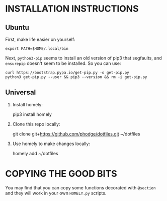 INSTALLATION INSTRUCTIONS
=========================

Ubuntu
------

First, make life easier on yourself:

    export PATH=$HOME/.local/bin

Next, `python3-pip` seems to install an old version of pip3 that segfaults, and
`ensurepip` doesn't seem to be installed. So you can use:

    curl https://bootstrap.pypa.io/get-pip.py -o get-pip.py
	python3 get-pip.py --user && pip3 --version && rm -i get-pip.py


Universal
---------

1) Install homely:

    pip3 install homely

2) Clone this repo locally:

    git clone git+https://github.com/phodge/dotfiles.git ~/dotfiles

3) Use homely to make changes locally:

    homely add ~/dotfiles


COPYING THE GOOD BITS
=====================

You may find that you can copy some functions decorated with `@section` and
they will work in your own `HOMELY.py` scripts.
